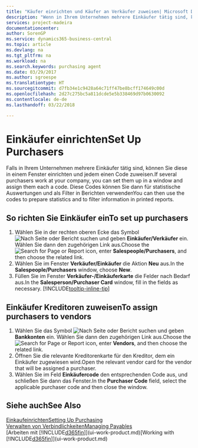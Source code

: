 ```yaml
---
title: "Käufer einrichten und Käufer an Verkäufer zuweisen| Microsoft Docs"
description: "Wenn in Ihrem Unternehmen mehrere Einkäufer tätig sind, können Sie diese für statistische Analyse organisieren."
services: project-madeira
documentationcenter: 
author: SorenGP
ms.service: dynamics365-business-central
ms.topic: article
ms.devlang: na
ms.tgt_pltfrm: na
ms.workload: na
ms.search.keywords: purchasing agent
ms.date: 03/29/2017
ms.author: sgroespe
ms.translationtype: HT
ms.sourcegitcommit: d7fb34e1c9428a64c71ff47be8bcff174649c00d
ms.openlocfilehash: 2d27c275bc5a811dcde5e5b338469d97b0630092
ms.contentlocale: de-de
ms.lasthandoff: 03/22/2018

---
```

# <a name="set-up-purchasers"></a><span data-ttu-id="a30e5-103">Einkäufer einrichten</span><span class="sxs-lookup"><span data-stu-id="a30e5-103">Set Up Purchasers</span></span>
<span data-ttu-id="a30e5-104">Falls in Ihrem Unternehmen mehrere Einkäufer tätig sind, können Sie diese in einem Fenster einrichten und jedem einen Code zuweisen.</span><span class="sxs-lookup"><span data-stu-id="a30e5-104">If several purchasers work at your company, you can set them up in a window and assign them each a code.</span></span> <span data-ttu-id="a30e5-105">Diese Codes können Sie dann für statistische Auswertungen und als Filter in Berichten verwenden</span><span class="sxs-lookup"><span data-stu-id="a30e5-105">You can then use the codes to prepare statistics and to filter information in printed reports.</span></span>

## <a name="to-set-up-purchasers"></a><span data-ttu-id="a30e5-106">So richten Sie Einkäufer ein</span><span class="sxs-lookup"><span data-stu-id="a30e5-106">To set up purchasers</span></span>
1. <span data-ttu-id="a30e5-107">Wählen Sie in der rechten oberen Ecke das Symbol ![Nach Seite oder Bericht suchen](media/ui-search/search_small.png "Nach Seite oder Bericht suchen") und geben **Einkäufer/Verkäufer** ein. Wählen Sie dann den zugehörigen Link aus.</span><span class="sxs-lookup"><span data-stu-id="a30e5-107">Choose the ![Search for Page or Report](media/ui-search/search_small.png "Search for Page or Report icon") icon, enter **Salespeople/Purchasers**, and then choose the related link.</span></span>
2. <span data-ttu-id="a30e5-108">Wählen Sie im Fenster **Verkäufer/Einkäufer** die Aktion **Neu** aus.</span><span class="sxs-lookup"><span data-stu-id="a30e5-108">In the **Salespeople/Purchasers** window, choose **New**.</span></span>
3. <span data-ttu-id="a30e5-109">Füllen Sie im Fenster **Verkäufer-/Einkäuferkarte** die Felder nach Bedarf aus.</span><span class="sxs-lookup"><span data-stu-id="a30e5-109">In the **Salesperson/Purchaser Card** window, fill in the fields as necessary.</span></span> [!INCLUDE[tooltip-inline-tip](includes/tooltip-inline-tip_md.md)]

## <a name="to-assign-purchasers-to-vendors"></a><span data-ttu-id="a30e5-110">Einkäufer Kreditoren zuweisen</span><span class="sxs-lookup"><span data-stu-id="a30e5-110">To assign purchasers to vendors</span></span>
1. <span data-ttu-id="a30e5-111">Wählen Sie das Symbol ![Nach Seite oder Bericht suchen](media/ui-search/search_small.png "Nach Seite oder Bericht suchen") und geben **Bankkonten** ein. Wählen Sie dann den zugehörigen Link aus.</span><span class="sxs-lookup"><span data-stu-id="a30e5-111">Choose the ![Search for Page or Report](media/ui-search/search_small.png "Search for Page or Report icon") icon, enter **Vendors**, and then choose the related link.</span></span>
2. <span data-ttu-id="a30e5-112">Öffnen Sie die relevante Kreditorenkarte für den Kreditor, dem ein Einkäufer zugewiesen wird.</span><span class="sxs-lookup"><span data-stu-id="a30e5-112">Open the relevant vendor card for the vendor that will be assigned a purchaser.</span></span>
3. <span data-ttu-id="a30e5-113">Wählen Sie im Feld **Einkäufercode** den entsprechenden Code aus, und schließen Sie dann das Fenster.</span><span class="sxs-lookup"><span data-stu-id="a30e5-113">In the **Purchaser Code** field, select the applicable purchaser code and then close the window.</span></span>

## <a name="see-also"></a><span data-ttu-id="a30e5-114">Siehe auch</span><span class="sxs-lookup"><span data-stu-id="a30e5-114">See Also</span></span>
[<span data-ttu-id="a30e5-115">Einkaufeinrichten</span><span class="sxs-lookup"><span data-stu-id="a30e5-115">Setting Up Purchasing</span></span>](purchasing-setup-purchasing.md)  
[<span data-ttu-id="a30e5-116">Verwalten von Verbindlichkeiten</span><span class="sxs-lookup"><span data-stu-id="a30e5-116">Managing Payables</span></span>](payables-manage-payables.md)  
<span data-ttu-id="a30e5-117">[Arbeiten mit [!INCLUDE[d365fin](includes/d365fin_md.md)]](ui-work-product.md)</span><span class="sxs-lookup"><span data-stu-id="a30e5-117">[Working with [!INCLUDE[d365fin](includes/d365fin_md.md)]](ui-work-product.md)</span></span>

